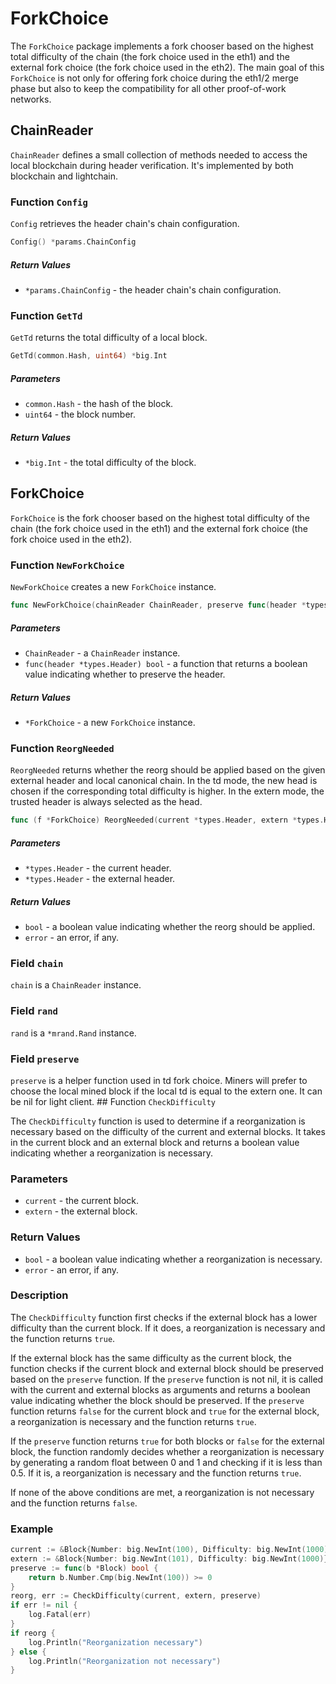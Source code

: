 # ForkChoice

The `ForkChoice` package implements a fork chooser based on the highest total difficulty of the chain (the fork choice used in the eth1) and the external fork choice (the fork choice used in the eth2). The main goal of this `ForkChoice` is not only for offering fork choice during the eth1/2 merge phase but also to keep the compatibility for all other proof-of-work networks.

## ChainReader

`ChainReader` defines a small collection of methods needed to access the local blockchain during header verification. It's implemented by both blockchain and lightchain.

### Function `Config`

`Config` retrieves the header chain's chain configuration.

```go
Config() *params.ChainConfig
```

##### Return Values

- `*params.ChainConfig` - the header chain's chain configuration.

### Function `GetTd`

`GetTd` returns the total difficulty of a local block.

```go
GetTd(common.Hash, uint64) *big.Int
```

##### Parameters

- `common.Hash` - the hash of the block.
- `uint64` - the block number.

##### Return Values

- `*big.Int` - the total difficulty of the block.

## ForkChoice

`ForkChoice` is the fork chooser based on the highest total difficulty of the chain (the fork choice used in the eth1) and the external fork choice (the fork choice used in the eth2).

### Function `NewForkChoice`

`NewForkChoice` creates a new `ForkChoice` instance.

```go
func NewForkChoice(chainReader ChainReader, preserve func(header *types.Header) bool) *ForkChoice
```

##### Parameters

- `ChainReader` - a `ChainReader` instance.
- `func(header *types.Header) bool` - a function that returns a boolean value indicating whether to preserve the header.

##### Return Values

- `*ForkChoice` - a new `ForkChoice` instance.

### Function `ReorgNeeded`

`ReorgNeeded` returns whether the reorg should be applied based on the given external header and local canonical chain. In the td mode, the new head is chosen if the corresponding total difficulty is higher. In the extern mode, the trusted header is always selected as the head.

```go
func (f *ForkChoice) ReorgNeeded(current *types.Header, extern *types.Header) (bool, error)
```

##### Parameters

- `*types.Header` - the current header.
- `*types.Header` - the external header.

##### Return Values

- `bool` - a boolean value indicating whether the reorg should be applied.
- `error` - an error, if any.

### Field `chain`

`chain` is a `ChainReader` instance.

### Field `rand`

`rand` is a `*mrand.Rand` instance.

### Field `preserve`

`preserve` is a helper function used in td fork choice. Miners will prefer to choose the local mined block if the local td is equal to the extern one. It can be nil for light client. ## Function `CheckDifficulty`

The `CheckDifficulty` function is used to determine if a reorganization is necessary based on the difficulty of the current and external blocks. It takes in the current block and an external block and returns a boolean value indicating whether a reorganization is necessary.

### Parameters

- `current` - the current block.
- `extern` - the external block.

### Return Values

- `bool` - a boolean value indicating whether a reorganization is necessary.
- `error` - an error, if any.

### Description

The `CheckDifficulty` function first checks if the external block has a lower difficulty than the current block. If it does, a reorganization is necessary and the function returns `true`.

If the external block has the same difficulty as the current block, the function checks if the current block and external block should be preserved based on the `preserve` function. If the `preserve` function is not nil, it is called with the current and external blocks as arguments and returns a boolean value indicating whether the block should be preserved. If the `preserve` function returns `false` for the current block and `true` for the external block, a reorganization is necessary and the function returns `true`.

If the `preserve` function returns `true` for both blocks or `false` for the external block, the function randomly decides whether a reorganization is necessary by generating a random float between 0 and 1 and checking if it is less than 0.5. If it is, a reorganization is necessary and the function returns `true`.

If none of the above conditions are met, a reorganization is not necessary and the function returns `false`.

### Example

```go
current := &Block{Number: big.NewInt(100), Difficulty: big.NewInt(1000)}
extern := &Block{Number: big.NewInt(101), Difficulty: big.NewInt(1000)}
preserve := func(b *Block) bool {
    return b.Number.Cmp(big.NewInt(100)) >= 0
}
reorg, err := CheckDifficulty(current, extern, preserve)
if err != nil {
    log.Fatal(err)
}
if reorg {
    log.Println("Reorganization necessary")
} else {
    log.Println("Reorganization not necessary")
}
```
